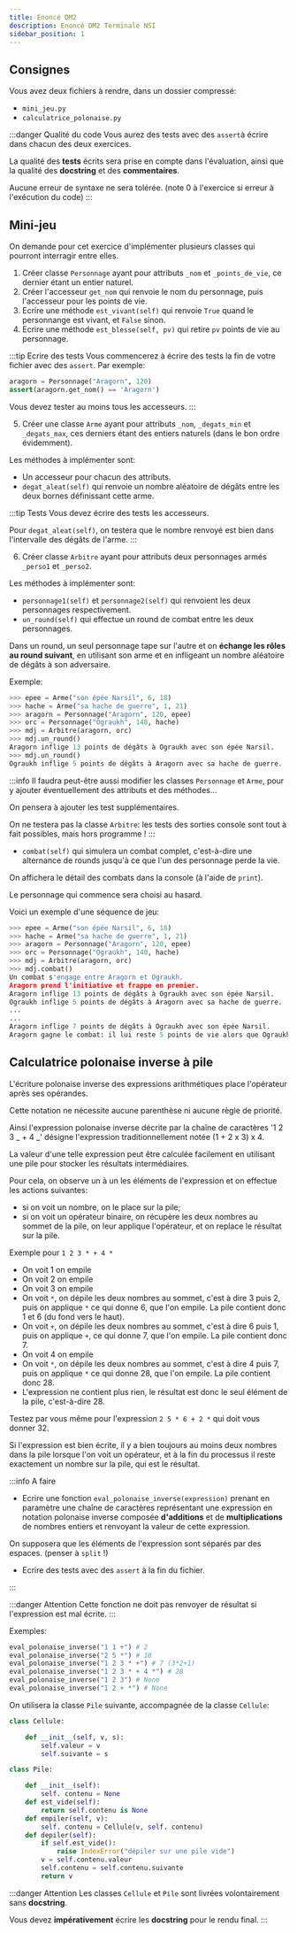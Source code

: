 ```yaml
---
title: Enoncé DM2
description: Enoncé DM2 Terminale NSI
sidebar_position: 1
---
```


## Consignes

Vous avez deux fichiers à rendre, dans un dossier compressé:

- `mini_jeu.py`
- `calculatrice_polonaise.py`

:::danger Qualité du code
Vous aurez des tests avec des `assert`à écrire dans chacun des deux exercices.

La qualité des **tests** écrits sera prise en compte dans l'évaluation, ainsi que la qualité des **docstring** et des **commentaires**.

Aucune erreur de syntaxe ne sera tolérée. (note 0 à l'exercice si erreur à l'exécution du code)
:::

## Mini-jeu

On demande pour cet exercice d'implémenter plusieurs classes qui pourront interragir entre elles.

1. Créer classe `Personnage` ayant pour attributs `_nom` et `_points_de_vie`, ce dernier étant un entier naturel.
2. Créer l'accesseur `get_nom` qui renvoie le nom du personnage, puis l'accesseur pour les points de vie.
3. Ecrire une méthode `est_vivant(self)` qui renvoie `True` quand le personnange est vivant, et `False` sinon.
4. Ecrire une méthode `est_blesse(self, pv)` qui retire `pv` points de vie au personnage.

:::tip Ecrire des tests
Vous commencerez à écrire des tests la fin de votre fichier avec des `assert`. Par exemple:

```python
aragorn = Personnage("Aragorn", 120)
assert(aragorn.get_nom() == 'Aragorn')
```

Vous devez tester au moins tous les accesseurs.
:::

5. Créer une classe `Arme` ayant pour attributs `_nom`, `_degats_min` et `_degats_max`, ces derniers étant des entiers naturels (dans le bon ordre évidemment).

Les méthodes à implémenter sont:

- Un accesseur pour chacun des attributs.
- `degat_aleat(self)` qui renvoie un nombre aléatoire de dégâts entre les deux bornes définissant cette arme.

:::tip Tests
Vous devez écrire des tests les accesseurs.

Pour `degat_aleat(self)`, on testera que le nombre renvoyé est bien dans l'intervalle des dégâts de l'arme.
:::

6. Créer classe `Arbitre` ayant pour attributs deux personnages armés `_perso1` et `_perso2`.

Les méthodes à implémenter sont:

- `personnage1(self)` et `personnage2(self)` qui renvoient les deux personnages respectivement.
- `un_round(self)` qui effectue un round de combat entre les deux personnages.

Dans un round, un seul personnage tape sur l'autre et on **échange les rôles au round suivant**, en utilisant son arme et en infligeant un nombre aléatoire de dégâts à son adversaire.

Exemple:

```python
>>> epee = Arme("son épée Narsil", 6, 18)
>>> hache = Arme("sa hache de guerre", 1, 21)
>>> aragorn = Personnage("Aragorn", 120, epee)
>>> orc = Personnage("Ograukh", 140, hache)
>>> mdj = Arbitre(aragorn, orc)
>>> mdj.un_round()
Aragorn inflige 13 points de dégâts à Ograukh avec son épée Narsil.
>>> mdj.un_round()
Ograukh inflige 5 points de dégâts à Aragorn avec sa hache de guerre.
```

:::info
Il faudra peut-être aussi modifier les classes `Personnage` et `Arme`, pour y ajouter éventuellement des attributs et des méthodes...

On pensera à ajouter les test supplémentaires.

On ne testera pas la classe `Arbitre`: les tests des sorties console sont tout à fait possibles, mais hors programme !
:::

- `combat(self)` qui simulera un combat complet, c'est-à-dire une alternance de rounds jusqu'à ce que l'un des personnage perde la vie.

On affichera le détail des combats dans la console (à l'aide de `print`).

Le personnage qui commence sera choisi au hasard.

Voici un exemple d'une séquence de jeu:

```python
>>> epee = Arme("son épée Narsil", 6, 18)
>>> hache = Arme("sa hache de guerre", 1, 21)
>>> aragorn = Personnage("Aragorn", 120, epee)
>>> orc = Personnage("Ograukh", 140, hache)
>>> mdj = Arbitre(aragorn, orc)
>>> mdj.combat()
Un combat s'engage entre Aragorn et Ograukh.
Aragorn prend l'initiative et frappe en premier.
Aragorn inflige 13 points de dégâts à Ograukh avec son épée Narsil.
Ograukh inflige 5 points de dégâts à Aragorn avec sa hache de guerre.
...
...
Aragorn inflige 7 points de dégâts à Ograukh avec son épée Narsil.
Aragorn gagne le combat: il lui reste 5 points de vie alors que Ograukh est mort.
```

## Calculatrice polonaise inverse à pile

L'écriture polonaise inverse des expressions arithmétiques place l'opérateur après ses opérandes.

Cette notation ne nécessite aucune parenthèse ni aucune règle de priorité.

Ainsi l'expression polonaise inverse décrite par la chaîne de caractères
'1 2 3 _ + 4 _' désigne l'expression traditionnellement notée (1 + 2 x 3) x 4.

La valeur d'une telle expression peut être calculée facilement en utilisant une pile pour stocker les résultats intermédiaires.

Pour cela, on observe un à un les éléments
de l'expression et on effectue les actions suivantes:

- si on voit un nombre, on le place sur la pile;
- si on voit un opérateur binaire, on récupère les deux nombres au sommet de la pile, on leur applique l'opérateur, et on replace le résultat sur la pile.

Exemple pour `1 2 3 * + 4 *`

- On voit 1 on empile
- On voit 2 on empile
- On voit 3 on empile
- On voit `*`, on dépile les deux nombres au sommet, c'est à dire 3 puis 2, puis on applique `*` ce qui donne 6, que l'on empile. La pile contient donc 1 et 6 (du fond vers le haut).
- On voit `+`, on dépile les deux nombres au sommet, c'est à dire 6 puis 1, puis on applique `+`, ce qui donne 7, que l'on empile. La pile contient donc 7.
- On voit 4 on empile
- On voit `*`, on dépile les deux nombres au sommet, c'est à dire 4 puis 7, puis on applique `*` ce qui donne 28, que l'on empile. La pile contient donc 28.
- L'expression ne contient plus rien, le résultat est donc le seul élément de la pile, c'est-à-dire 28.

Testez par vous même pour l'expression `2 5 * 6 + 2 *` qui doit vous donner 32.

Si l'expression est bien écrite, il y a bien toujours au moins deux nombres dans la pile
lorsque l'on voit un opérateur, et à la fin du processus il reste exactement
un nombre sur la pile, qui est le résultat.

:::info A faire
- Ecrire une fonction `eval_polonaise_inverse(expression)` prenant en paramètre une chaîne de caractères représentant une expression en notation polonaise inverse composée **d'additions** et de **multiplications** de nombres entiers et renvoyant la valeur de cette expression.

On supposera que les éléments de l'expression sont séparés par des espaces. (penser à `split` !)

- Ecrire des tests avec des `assert` à la fin du fichier.

:::

:::danger Attention
Cette fonction ne doit pas renvoyer de résultat si l'expression est mal écrite.
:::

Exemples:

```python
eval_polonaise_inverse("1 1 +") # 2
eval_polonaise_inverse("2 5 *") # 10
eval_polonaise_inverse("1 2 3 * +") # 7 (3*2+1)
eval_polonaise_inverse("1 2 3 * + 4 *") # 28
eval_polonaise_inverse("1 2 3") # None
eval_polonaise_inverse("1 2 + *") # None
```

On utilisera la classe `Pile` suivante, accompagnée de la classe `Cellule`:

```python
class Cellule:

	def __init__(self, v, s):
		self.valeur = v
		self.suivante = s

class Pile:

	def __init__(self):
		self. contenu = None
	def est_vide(self):
		return self.contenu is None
	def empiler(self, v):
		self. contenu = Cellule(v, self. contenu)
	def depiler(self):
		if self.est_vide():
			raise IndexError("dépiler sur une pile vide")
		v = self.contenu.valeur
		self.contenu = self.contenu.suivante
		return v

```

:::danger Attention
Les classes `Cellule` et `Pile` sont livrées volontairement sans **docstring**.

Vous devez **impérativement** écrire les **docstring** pour le rendu final.
:::
